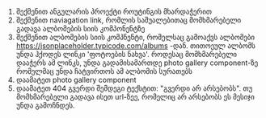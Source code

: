 1. შექმენით ანგულარის პროექტი როუტინგის მხარდაჭერით
2. შექმენით naviagation link, რომლის საშუალებითაც მომხმარებელი გადავა ალბომების სიის კომპონენტზე
3. შექმენით ალბომების სიის კომპნენტი, რომელსაც გამოაქვს ალბომები  https://jsonplaceholder.typicode.com/albums -დან.
   თითოეულ ალბომს უნდა ჰქოდეს ლინკი 'ფოტოების ნახვა'. როდესაც მომხმარებელი დააჭერს ამ ლინკს, უნდა გადამისამართდე photo gallery component-ზე რომელმაც უნდა     ჩატვირთოს ამ ალბომის სურათებს
4. დაამატეთ photo gallery component
5. დაამატეთ 404 გვერდი შემდეგი ტექსტით: "გვერდი არ არსებობს". თუ მომხმარებელი გადავა ისეთ url-ზეე, რომელიც არ არსებობს ეს მესიჯი უნდა გამოჩნდეს.
